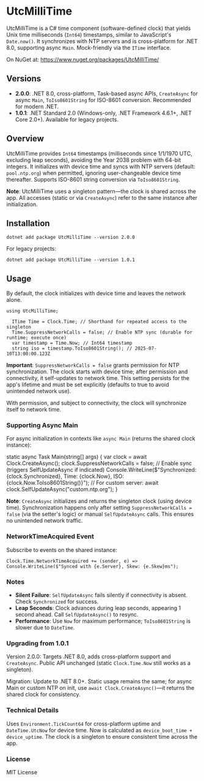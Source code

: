 # UtcMilliTime

UtcMilliTime is a C# time component (software-defined clock) that yields Unix time milliseconds (`Int64`) timestamps, similar to JavaScript's `Date.now()`. It synchronizes with NTP servers and is cross-platform for .NET 8.0, supporting async `Main`. Mock-friendly via the `ITime` interface.

On NuGet at: https://www.nuget.org/packages/UtcMilliTime/

## Versions
- **2.0.0**: .NET 8.0, cross-platform, Task-based async APIs, `CreateAsync` for async `Main`, `ToIso8601String` for ISO-8601 conversion. Recommended for modern .NET.
- **1.0.1**: .NET Standard 2.0 (Windows-only, .NET Framework 4.6.1+, .NET Core 2.0+). Available for legacy projects.

## Overview
UtcMilliTime provides `Int64` timestamps (milliseconds since 1/1/1970 UTC, excluding leap seconds), avoiding the Year 2038 problem with 64-bit integers. It initializes with device time and syncs with NTP servers (default: `pool.ntp.org`) when permitted, ignoring user-changeable device time thereafter. Supports ISO-8601 string conversion via `ToIso8601String`.

**Note**: UtcMilliTime uses a singleton pattern—the clock is shared across the app. All accesses (static or via `CreateAsync`) refer to the same instance after initialization.

## Installation
```
dotnet add package UtcMilliTime --version 2.0.0
```
For legacy projects:
```
dotnet add package UtcMilliTime --version 1.0.1
```
## Usage
By default, the clock initializes with device time and leaves the network alone.
```
using UtcMilliTime;
  
  ITime Time = Clock.Time; // Shorthand for repeated access to the singleton
  Time.SuppressNetworkCalls = false; // Enable NTP sync (durable for runtime; execute once)
  var timestamp = Time.Now; // Int64 timestamp
  string iso = timestamp.ToIso8601String(); // 2025-07-10T13:00:00.123Z
```
**Important**: `SuppressNetworkCalls = false` grants permission for NTP synchronization. The clock starts with device time; after permission and connectivity, it self-updates to network time. This setting persists for the app's lifetime and must be set explicitly (defaults to true to avoid unintended network use).

With permission, and subject to connectivity, the clock will synchronize itself to network time.

### Supporting Async Main
For async initialization in contexts like `async Main` (returns the shared clock instance):

static async Task Main(string[] args)
{
    var clock = await Clock.CreateAsync();
    clock.SuppressNetworkCalls = false; // Enable sync (triggers SelfUpdateAsync if indicated)
    Console.WriteLine($"Synchronized: {clock.Synchronized}, Time: {clock.Now}, ISO: {clock.Now.ToIso8601String()}");
    // For custom server: await clock.SelfUpdateAsync("custom.ntp.org");
}

**Note**: `CreateAsync` initializes and returns the singleton clock (using device time). Synchronization happens only after setting `SuppressNetworkCalls = false` (via the setter's logic) or manual `SelfUpdateAsync` calls. This ensures no unintended network traffic.

### NetworkTimeAcquired Event
Subscribe to events on the shared instance:
```
Clock.Time.NetworkTimeAcquired += (sender, e) => Console.WriteLine($"Synced with {e.Server}, Skew: {e.Skew}ms");
```
### Notes  
- **Silent Failure**: `SelfUpdateAsync` fails silently if connectivity is absent. Check `Synchronized` for success.  
- **Leap Seconds**: Clock advances during leap seconds, appearing 1 second ahead. Call `SelfUpdateAsync()` to resync.  
- **Performance**: Use `Now` for maximum performance; `ToIso8601String` is slower due to `DateTime`.

### Upgrading from 1.0.1
Version 2.0.0: Targets .NET 8.0, adds cross-platform support and `CreateAsync`. Public API unchanged (static `Clock.Time.Now` still works as a singleton).

Migration: Update to .NET 8.0+. Static usage remains the same; for async Main or custom NTP on init, use `await Clock.CreateAsync()`—it returns the shared clock for consistency.

### Technical Details
Uses `Environment.TickCount64` for cross-platform uptime and `DateTime.UtcNow` for device time. Now is calculated as `device_boot_time + device_uptime`. The clock is a singleton to ensure consistent time across the app.

### License
MIT License
